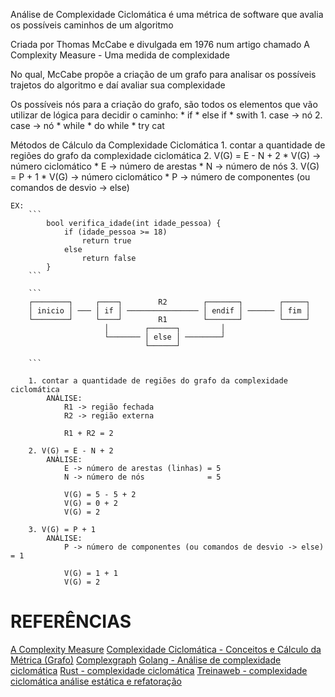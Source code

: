 Análise de Complexidade Ciclomática
é uma métrica de software 
que avalia os possíveis caminhos de um algoritmo

Criada por Thomas McCabe e divulgada em 1976
num artigo chamado
A Complexity Measure - Uma medida de complexidade

No qual, McCabe propõe a criação de um grafo
para analisar os possíveis trajetos do algoritmo
e daí avaliar sua complexidade

Os possíveis nós para a criação do grafo, são
todos os elementos que vão utilizar de lógica
para decidir o caminho:
    * if
    * else if
    * swith 
        1. case -> nó
        2. case -> nó
    * while
    * do while
    * try cat

Métodos de Cálculo da Complexidade Ciclomática
    1. contar a quantidade de regiões do grafo da complexidade ciclomática
    2. V(G) = E - N + 2
       * V(G) -> número ciclomático
       * E    -> número de arestas
       * N    -> número de nós
    3. V(G) = P + 1
       * V(G) -> número ciclomático
       * P    -> número de componentes (ou comandos de desvio -> else)

    EX:
        ```
            bool verifica_idade(int idade_pessoa) {
                if (idade_pessoa >= 18)
                    return true
                else
                    return false
            }
        ```

        ```
        ┌────────┐     ┌────┐        R2        ┌───────┐        ┌─────┐
        │ inicio │ ─── │ if │ ──────────────── │ endif │ ────── │ fim │
        └────────┘     └────┘        R1        └───────┘        └─────┘
                         │        ┌──────┐         │
                         └─────── │ else │ ────────┘
                                  └──────┘

        ```

        1. contar a quantidade de regiões do grafo da complexidade ciclomática
            ANÀLISE:
                R1 -> região fechada
                R2 -> região externa

                R1 + R2 = 2

        2. V(G) = E - N + 2
            ANÀLISE:
                E -> número de arestas (linhas) = 5
                N -> número de nós              = 5
 
                V(G) = 5 - 5 + 2 
                V(G) = 0 + 2 
                V(G) = 2

        3. V(G) = P + 1
            ANÀLISE:
                P -> número de componentes (ou comandos de desvio -> else) = 1

                V(G) = 1 + 1 
                V(G) = 2
 

# REFERÊNCIAS
[A Complexity Measure](https://www.literateprogramming.com/mccabe.pdf)
[Complexidade Ciclomática - Conceitos e Cálculo da Métrica (Grafo)](https://youtube.com/watch?=XuOSbbFTgGA)
[Complexgraph](https://code.google.com/p/complexgraph/downloads/list)
[Golang - Análise de complexidade ciclomática](https://github.com/fzipp/gocycl)
[Rust - complexidade ciclomática](https://docs.rs/complexity/latest/complexity/)
[Treinaweb - complexidade ciclomática análise estática e refatoração](https://www.treinaweb.com.br/blog/complexidade-ciclomatica-analise-estatica-e-refatoracao)

